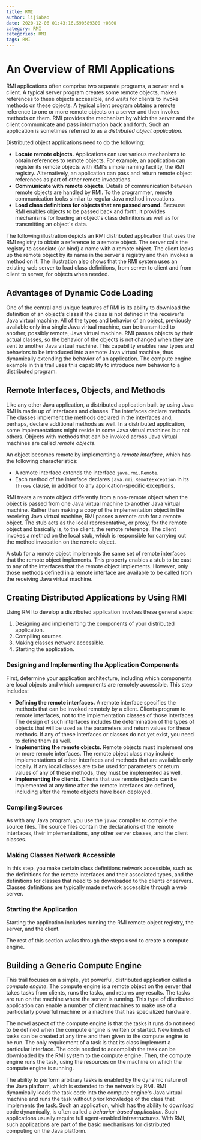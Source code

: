 ```yaml
---
title: RMI
author: lijiabao
date: 2020-12-06 01:43:16.590589300 +0800
category: RMI
categories: RMI
tags: RMI
---
```


# An Overview of RMI Applications

RMI applications often comprise two separate programs, a server and a client. A typical server program creates some remote objects, makes references to these objects accessible, and waits for clients to invoke methods on these objects. A typical client program obtains a remote reference to one or more remote objects on a server and then invokes methods on them. RMI provides the mechanism by which the server and the client communicate and pass information back and forth. Such an application is sometimes referred to as a *distributed object application*.

Distributed object applications need to do the following:

- **Locate remote objects.** Applications can use various mechanisms to obtain references to remote objects. For example, an application can register its remote objects with RMI's simple naming facility, the RMI registry. Alternatively, an application can pass and return remote object references as part of other remote invocations.
- **Communicate with remote objects.** Details of communication between remote objects are handled by RMI. To the programmer, remote communication looks similar to regular Java method invocations.
- **Load class definitions for objects that are passed around.** Because RMI enables objects to be passed back and forth, it provides mechanisms for loading an object's class definitions as well as for transmitting an object's data.

The following illustration depicts an RMI distributed application that uses the RMI registry to obtain a reference to a remote object. The server calls the registry to associate (or bind) a name with a remote object. The client looks up the remote object by its name in the server's registry and then invokes a method on it. The illustration also shows that the RMI system uses an existing web server to load class definitions, from server to client and from client to server, for objects when needed.

<a name="advantages" id="advantages"></a>

## <a name="advantages__1" id="advantages__1">Advantages of Dynamic Code Loading</a>

One of the central and unique features of RMI is its ability to download the definition of an object's class if the class is not defined in the receiver's Java virtual machine. All of the types and behavior of an object, previously available only in a single Java virtual machine, can be transmitted to another, possibly remote, Java virtual machine. RMI passes objects by their actual classes, so the behavior of the objects is not changed when they are sent to another Java virtual machine. This capability enables new types and behaviors to be introduced into a remote Java virtual machine, thus dynamically extending the behavior of an application. The compute engine example in this trail uses this capability to introduce new behavior to a distributed program.

## <a name="remote" id="remote">Remote Interfaces, Objects, and Methods</a>

Like any other Java application, a distributed application built by using Java RMI is made up of interfaces and classes. The interfaces declare methods. The classes implement the methods declared in the interfaces and, perhaps, declare additional methods as well. In a distributed application, some implementations might reside in some Java virtual machines but not others. Objects with methods that can be invoked across Java virtual machines are called *remote objects*.

An object becomes remote by implementing a *remote interface*, which has the following characteristics:

- A remote interface extends the interface `java.rmi.Remote`.
- Each method of the interface declares `java.rmi.RemoteException` in its `throws` clause, in addition to any application-specific exceptions.

RMI treats a remote object differently from a non-remote object when the object is passed from one Java virtual machine to another Java virtual machine. Rather than making a copy of the implementation object in the receiving Java virtual machine, RMI passes a remote *stub* for a remote object. The stub acts as the local representative, or proxy, for the remote object and basically is, to the client, the remote reference. The client invokes a method on the local stub, which is responsible for carrying out the method invocation on the remote object.

A stub for a remote object implements the same set of remote interfaces that the remote object implements. This property enables a stub to be cast to any of the interfaces that the remote object implements. However, *only* those methods defined in a remote interface are available to be called from the receiving Java virtual machine.

## <a name="creating" id="creating">Creating Distributed Applications by Using RMI</a>

<a name="creating__1" id="creating__1">Using RMI to develop a distributed application involves these general steps:</a>

1. Designing and implementing the components of your distributed application.
1. Compiling sources.
1. Making classes network accessible.
1. Starting the application.

### Designing and Implementing the Application Components

First, determine your application architecture, including which components are local objects and which components are remotely accessible. This step includes:

- **Defining the remote interfaces.** A remote interface specifies the methods that can be invoked remotely by a client. Clients program to remote interfaces, not to the implementation classes of those interfaces. The design of such interfaces includes the determination of the types of objects that will be used as the parameters and return values for these methods. If any of these interfaces or classes do not yet exist, you need to define them as well.
- **Implementing the remote objects.** Remote objects must implement one or more remote interfaces. The remote object class may include implementations of other interfaces and methods that are available only locally. If any local classes are to be used for parameters or return values of any of these methods, they must be implemented as well.
- **Implementing the clients.** Clients that use remote objects can be implemented at any time after the remote interfaces are defined, including after the remote objects have been deployed.

### Compiling Sources

As with any Java program, you use the `javac` compiler to compile the source files. The source files contain the declarations of the remote interfaces, their implementations, any other server classes, and the client classes.

### Making Classes Network Accessible

In this step, you make certain class definitions network accessible, such as the definitions for the remote interfaces and their associated types, and the definitions for classes that need to be downloaded to the clients or servers. Classes definitions are typically made network accessible through a web server.

### Starting the Application

Starting the application includes running the RMI remote object registry, the server, and the client.

The rest of this section walks through the steps used to create a compute engine.

## <a name="generic" id="generic">Building a Generic Compute Engine</a>

<a name="generic__1" id="generic__1">This trail focuses on a simple, yet powerful, distributed application called a *compute engine*. The compute engine is a remote object on the server that takes tasks from clients, runs the tasks, and returns any results. The tasks are run on the machine where the server is running. This type of distributed application can enable a number of client machines to make use of a particularly powerful machine or a machine that has specialized hardware.</a>

<a name="generic__2" id="generic__2">The novel aspect of the compute engine is that the tasks it runs do not need to be defined when the compute engine is written or started. New kinds of tasks can be created at any time and then given to the compute engine to be run. The only requirement of a task is that its class implement a particular interface. The code needed to accomplish the task can be downloaded by the RMI system to the compute engine. Then, the compute engine runs the task, using the resources on the machine on which the compute engine is running.</a>

The ability to perform arbitrary tasks is enabled by the dynamic nature of the Java platform, which is extended to the network by RMI. RMI dynamically loads the task code into the compute engine's Java virtual machine and runs the task without prior knowledge of the class that implements the task. Such an application, which has the ability to download code dynamically, is often called a *behavior-based application*. Such applications usually require full agent-enabled infrastructures. With RMI, such applications are part of the basic mechanisms for distributed computing on the Java platform.
